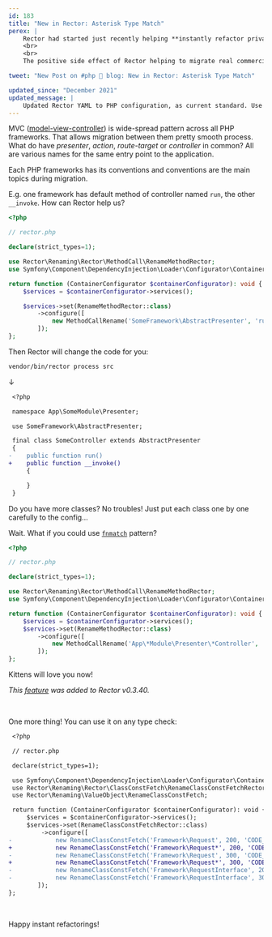 ```yaml
---
id: 183
title: "New in Rector: Asterisk Type Match"
perex: |
    Rector had started just recently helping **instantly refactor private commercial projects**. Not just from legacy to modern PHP, but also **from one PHP framework to another**. I won't tell you which ones as the work is in progress, but when it's finished, you'll be the first to hear.
    <br>
    <br>
    The positive side effect of Rector helping to migrate real commercial project **are new features in its core** that is free and open-source Today with little, yet powerful *asterisk type match*.

tweet: "New Post on #php 🐘 blog: New in Rector: Asterisk Type Match"

updated_since: "December 2021"
updated_message: |
    Updated Rector YAML to PHP configuration, as current standard. Use value object configuration and `configure()` method for code.
---
```


MVC ([model-view-controller](https://en.wikipedia.org/wiki/Model%E2%80%93view%E2%80%93controller)) is wide-spread pattern across all PHP frameworks.
That allows migration between them pretty smooth process. What do have *presenter*, *action*, *route-target* or *controller* in common? All are various names for the same entry point to the application.

Each PHP frameworks has its conventions and conventions are the main topics during migration.

E.g. one framework has default method of controller named `run`, the other `__invoke`. How can Rector help us?

```php
<?php

// rector.php

declare(strict_types=1);

use Rector\Renaming\Rector\MethodCall\RenameMethodRector;
use Symfony\Component\DependencyInjection\Loader\Configurator\ContainerConfigurator;

return function (ContainerConfigurator $containerConfigurator): void {
    $services = $containerConfigurator->services();

    $services->set(RenameMethodRector::class)
        ->configure([
            new MethodCallRename('SomeFramework\AbstractPresenter', 'run', '__invoke')
        ]);
};
```

Then Rector will change the code for you:

```bash
vendor/bin/rector process src
```

↓

```diff
 <?php

 namespace App\SomeModule\Presenter;

 use SomeFramework\AbstractPresenter;

 final class SomeController extends AbstractPresenter
 {
-    public function run()
+    public function __invoke()
     {

     }
 }
```

Do you have more classes? No troubles! Just put each class one by one carefully to the config...

Wait. What if you could use [`fnmatch`](http://php.net/manual/en/function.fnmatch.php) pattern?

```php
<?php

// rector.php

declare(strict_types=1);

use Rector\Renaming\Rector\MethodCall\RenameMethodRector;
use Symfony\Component\DependencyInjection\Loader\Configurator\ContainerConfigurator;

return function (ContainerConfigurator $containerConfigurator): void {
    $services = $containerConfigurator->services();
    $services->set(RenameMethodRector::class)
        ->configure([
            new MethodCallRename('App\*Module\Presenter\*Controller', 'run', '__invoke')
        ]);
};
```

Kittens will love you now!

*This [feature](https://github.com/rectorphp/rector/pull/1004) was added to Rector v0.3.40.*

<br>

One more thing! You can use it on any type check:

```diff
 <?php

 // rector.php

 declare(strict_types=1);

 use Symfony\Component\DependencyInjection\Loader\Configurator\ContainerConfigurator;
 use Rector\Renaming\Rector\ClassConstFetch\RenameClassConstFetchRector;
 use Rector\Renaming\ValueObject\RenameClassConstFetch;

 return function (ContainerConfigurator $containerConfigurator): void {
     $services = $containerConfigurator->services();
     $services->set(RenameClassConstFetchRector::class)
         ->configure([
-            new RenameClassConstFetch('Framework\Request', 200, 'CODE_200'),
+            new RenameClassConstFetch('Framework\Request*', 200, 'CODE_200'),
-            new RenameClassConstFetch('Framework\Request', 300, 'CODE_300'),
+            new RenameClassConstFetch('Framework\Request*', 300, 'CODE_300'),
-            new RenameClassConstFetch('Framework\RequestInterface', 200, 'CODE_200'),
-            new RenameClassConstFetch('Framework\RequestInterface', 300, 'CODE_300'),
        ]);
};
```

<br>

Happy instant refactorings!
